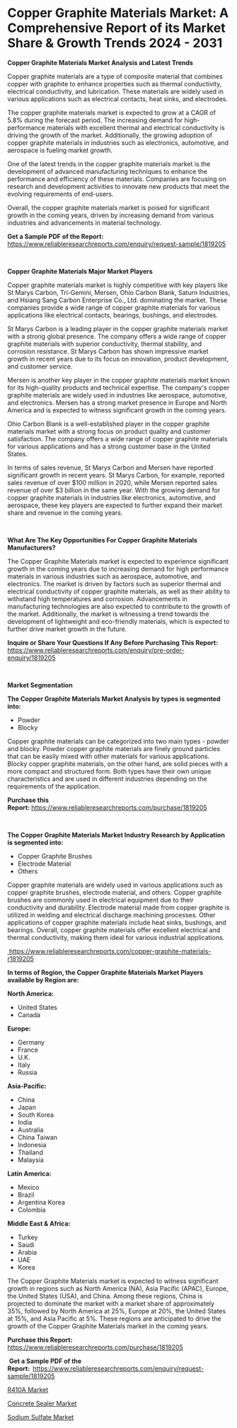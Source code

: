 <p><h1>Copper Graphite Materials Market: A Comprehensive Report of its Market Share & Growth Trends 2024 - 2031</h1></p><p><strong>Copper Graphite Materials Market Analysis and Latest Trends</strong></p>
<p><p>Copper graphite materials are a type of composite material that combines copper with graphite to enhance properties such as thermal conductivity, electrical conductivity, and lubrication. These materials are widely used in various applications such as electrical contacts, heat sinks, and electrodes.</p><p>The copper graphite materials market is expected to grow at a CAGR of 5.8% during the forecast period. The increasing demand for high-performance materials with excellent thermal and electrical conductivity is driving the growth of the market. Additionally, the growing adoption of copper graphite materials in industries such as electronics, automotive, and aerospace is fueling market growth.</p><p>One of the latest trends in the copper graphite materials market is the development of advanced manufacturing techniques to enhance the performance and efficiency of these materials. Companies are focusing on research and development activities to innovate new products that meet the evolving requirements of end-users.</p><p>Overall, the copper graphite materials market is poised for significant growth in the coming years, driven by increasing demand from various industries and advancements in material technology.</p></p>
<p><strong>Get a Sample PDF of the Report:&nbsp;</strong> <a href="https://www.reliableresearchreports.com/enquiry/request-sample/1819205">https://www.reliableresearchreports.com/enquiry/request-sample/1819205</a></p>
<p>&nbsp;</p>
<p><strong>Copper Graphite Materials Major Market Players</strong></p>
<p><p>Copper graphite materials market is highly competitive with key players like St Marys Carbon, Tri-Gemini, Mersen, Ohio Carbon Blank, Saturn Industries, and Hsiang Sang Carbon Enterprise Co., Ltd. dominating the market. These companies provide a wide range of copper graphite materials for various applications like electrical contacts, bearings, bushings, and electrodes.</p><p>St Marys Carbon is a leading player in the copper graphite materials market with a strong global presence. The company offers a wide range of copper graphite materials with superior conductivity, thermal stability, and corrosion resistance. St Marys Carbon has shown impressive market growth in recent years due to its focus on innovation, product development, and customer service.</p><p>Mersen is another key player in the copper graphite materials market known for its high-quality products and technical expertise. The company's copper graphite materials are widely used in industries like aerospace, automotive, and electronics. Mersen has a strong market presence in Europe and North America and is expected to witness significant growth in the coming years.</p><p>Ohio Carbon Blank is a well-established player in the copper graphite materials market with a strong focus on product quality and customer satisfaction. The company offers a wide range of copper graphite materials for various applications and has a strong customer base in the United States.</p><p>In terms of sales revenue, St Marys Carbon and Mersen have reported significant growth in recent years. St Marys Carbon, for example, reported sales revenue of over $100 million in 2020, while Mersen reported sales revenue of over $3 billion in the same year. With the growing demand for copper graphite materials in industries like electronics, automotive, and aerospace, these key players are expected to further expand their market share and revenue in the coming years.</p></p>
<p>&nbsp;</p>
<p><strong>What Are The Key Opportunities For Copper Graphite Materials Manufacturers?</strong></p>
<p><p>The Copper Graphite Materials market is expected to experience significant growth in the coming years due to increasing demand for high performance materials in various industries such as aerospace, automotive, and electronics. The market is driven by factors such as superior thermal and electrical conductivity of copper graphite materials, as well as their ability to withstand high temperatures and corrosion. Advancements in manufacturing technologies are also expected to contribute to the growth of the market. Additionally, the market is witnessing a trend towards the development of lightweight and eco-friendly materials, which is expected to further drive market growth in the future.</p></p>
<p><strong>Inquire or Share Your Questions If Any Before Purchasing This Report:</strong> <a href="https://www.reliableresearchreports.com/enquiry/pre-order-enquiry/1819205">https://www.reliableresearchreports.com/enquiry/pre-order-enquiry/1819205</a></p>
<p>&nbsp;</p>
<p><strong>Market Segmentation</strong></p>
<p><strong>The Copper Graphite Materials Market Analysis by types is segmented into:</strong></p>
<p><ul><li>Powder</li><li>Blocky</li></ul></p>
<p><p>Copper graphite materials can be categorized into two main types - powder and blocky. Powder copper graphite materials are finely ground particles that can be easily mixed with other materials for various applications. Blocky copper graphite materials, on the other hand, are solid pieces with a more compact and structured form. Both types have their own unique characteristics and are used in different industries depending on the requirements of the application.</p></p>
<p><strong>Purchase this Report:&nbsp;</strong><a href="https://www.reliableresearchreports.com/purchase/1819205">https://www.reliableresearchreports.com/purchase/1819205</a></p>
<p>&nbsp;</p>
<p><strong>The Copper Graphite Materials Market Industry Research by Application is segmented into:</strong></p>
<p><ul><li>Copper Graphite Brushes</li><li>Electrode Material</li><li>Others</li></ul></p>
<p><p>Copper graphite materials are widely used in various applications such as copper graphite brushes, electrode material, and others. Copper graphite brushes are commonly used in electrical equipment due to their conductivity and durability. Electrode material made from copper graphite is utilized in welding and electrical discharge machining processes. Other applications of copper graphite materials include heat sinks, bushings, and bearings. Overall, copper graphite materials offer excellent electrical and thermal conductivity, making them ideal for various industrial applications.</p></p>
<p><a href="https://www.reliableresearchreports.com/copper-graphite-materials-r1819205">&nbsp;https://www.reliableresearchreports.com/copper-graphite-materials-r1819205</a></p>
<p><strong>In terms of Region, the Copper Graphite Materials Market Players available by Region are:</strong></p>
<p>
    <p> <strong> North America: </strong>
        <ul>
            <li>United States</li>
            <li>Canada</li>
        </ul>
        </p> 
    <p> <strong> Europe: </strong>
        <ul>
            <li>Germany</li>
            <li>France</li>
            <li>U.K.</li>
            <li>Italy</li>
            <li>Russia</li>
        </ul>
        </p> 
    <p> <strong> Asia-Pacific: </strong>
        <ul>
            <li>China</li>
            <li>Japan</li>
            <li>South Korea</li>
            <li>India</li>
            <li>Australia</li>
            <li>China Taiwan</li>
            <li>Indonesia</li>
            <li>Thailand</li>
            <li>Malaysia</li>
        </ul>
        </p> 
    <p> <strong> Latin America: </strong>
        <ul>
            <li>Mexico</li>
            <li>Brazil</li>
            <li>Argentina Korea</li>
            <li>Colombia</li>
        </ul>
        </p> 
    <p> <strong> Middle East & Africa: </strong>
        <ul>
            <li>Turkey</li>
            <li>Saudi</li>
            <li>Arabia</li>
            <li>UAE</li>
            <li>Korea</li>
        </ul>
    </p>
    </p>
<p><p>The Copper Graphite Materials market is expected to witness significant growth in regions such as North America (NA), Asia Pacific (APAC), Europe, the United States (USA), and China. Among these regions, China is projected to dominate the market with a market share of approximately 35%, followed by North America at 25%, Europe at 20%, the United States at 15%, and Asia Pacific at 5%. These regions are anticipated to drive the growth of the Copper Graphite Materials market in the coming years.</p></p>
<p><strong>Purchase this Report: </strong><a href="https://www.reliableresearchreports.com/purchase/1819205">https://www.reliableresearchreports.com/purchase/1819205</a></p>
<p>&nbsp;<strong>Get a Sample PDF of the Report:&nbsp;&nbsp;</strong><a href="https://www.reliableresearchreports.com/enquiry/request-sample/1819205">https://www.reliableresearchreports.com/enquiry/request-sample/1819205</a></p>
<p><strong></strong></p>
<p><p><a href="https://medium.com/@cathymaggio15/evaluating-global-r410a-market-trends-and-growth-opportunities-by-region-type-qualified-cd7da5d5cbc6">R410A Market</a></p><p><a href="https://medium.com/@ikki1019/global-concrete-sealer-market-size-share-analysis-by-product-type-by-application-by-region-69fbd107cdbf">Concrete Sealer Market</a></p><p><a href="https://medium.com/@audieyost/sodium-sulfate-market-trends-a-detailed-study-of-its-market-segmentation-and-analyzing-the-d28d791ab8d3">Sodium Sulfate Market</a></p></p>